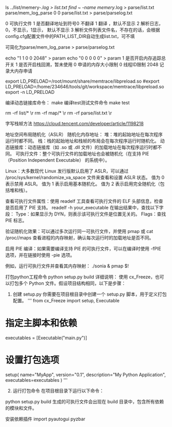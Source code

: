 ls ../list/memery-*.log > list.txt
find ~ -name memery*.log > parse/list.txt
parse/mem_log_parse 0 0 parse/list.txt > parse/parselog.txt

0   可执行文件
1   是否翻译地址到符号0 不翻译  1 翻译 ，默认不显示
2   解析日志，0，不显示，1显示， 默认不显示
3   解析文件列表文件名，不存在的话，会根据config.cfg配置文件中的PATH_LIST_DIR自动生成list.txt，可不填

可简化为parse/mem_log_parse > parse/parselog.txt


echo "1 1 0 0 2048" > param
echo "0 0 0 0 0" > param
1 是否开启内存追踪总开关
1 是否开启栈回溯，暂未使用
0 申请的内存大小限制
0 线程ID限制
2048 记录大内存申请


export LD_PRELOAD=/root/mount/share/memtrace/libpreload.so
#export LD_PRELOAD=/home/234646/tools/git/workspace/memtrace/libpreload.so
export -n LD_PRELOAD


编译动态链接库命令：
make
编译test测试文件命令
make test


rm -rf list/*  \r
rm -rf map/* \r
rm -rf parse/list.txt \r



字写栈帧方法
https://cloud.tencent.com/developer/article/1198218

地址空间布局随机化（ASLR）
随机化内存地址：
堆：堆的起始地址在每次程序运行时都不同。
栈：栈的起始地址和栈帧的布局会在每次程序运行时随机化。
动态链接库：动态链接库（如 .so 或 .dll 文件）的加载地址在每次程序运行时都不同。
可执行文件：整个可执行文件的加载地址也会被随机化（在支持 PIE（Position Independent Executable） 的系统中）。

Linux：大多数现代 Linux 发行版默认启用了 ASLR，可以通过 /proc/sys/kernel/randomize_va_space 文件来查看和设置 ASLR 状态。
值为 0 表示禁用 ASLR。
值为 1 表示启用基本随机化。
值为 2 表示启用完全随机化（包括堆和栈）。

查看可执行文件属性：使用 readelf 工具查看可执行文件的 ELF 头部信息，检查是否启用了 PIE 支持。
readelf -h your_executable
在输出结果中，查找以下字段：
Type：如果显示为 DYN，则表示该可执行文件是位置无关的。
Flags：查找 PIE 标志。

验证随机化效果：可以通过多次运行同一可执行文件，并使用 pmap 或 cat /proc/<pid>/maps 查看进程的内存映射，确认每次运行时的加载地址是否不同。

启用 PIE 编译：如果需要编译支持 PIE 的可执行文件，可以在编译时使用 -fPIE 选项，并在链接时使用 -pie 选项。

例如，运行可执行文件并查看其内存映射：
./sonia &
pmap $!

打包python工程命令
python setup.py build
详细说明：
使用 cx_Freeze，也可以打包多个 Python 文件。假设项目结构相同，以下是步骤：
1. 创建 setup.py
你需要在项目根目录中创建一个 setup.py 脚本，用于定义打包配置。
'''
from cx_Freeze import setup, Executable

# 指定主脚本和依赖
executables = [Executable("main.py")]

# 设置打包选项
setup(
    name="MyApp",
    version="0.1",
    description="My Python Application",
    executables=executables
)
'''

2. 运行打包命令
在项目根目录下运行以下命令：

python setup.py build
生成的可执行文件会出现在 build 目录中，包含所有依赖的模块和文件。

安装依赖插件
import pyautogui
pyzbar


